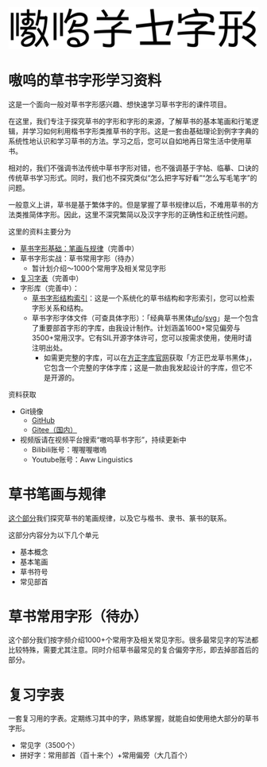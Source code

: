 ![嗷呜草书字形](src/logo.svg)

# 嗷呜的草书字形学习资料

这是一个面向一般对草书字形感兴趣、想快速学习草书字形的课件项目。

在这里，我们专注于探究草书的字形和字形的来源，了解草书的基本笔画和行笔逻辑，并学习如何利用楷书字形类推草书的字形。这是一套由基础理论到例字字典的系统性地认识和学习草书的方法。学习之后，您可以自如地再日常生活中使用草书。

相对的，我们不强调书法传统中草书字形对错，也不强调基于字帖、临摹、口诀的传统草书学习形式。同时，我们也不探究类似“怎么把字写好看”“怎么写毛笔字”的问题。

一般意义上讲，草书是基于繁体字的。但是掌握了草书规律以后，不难用草书的方法类推简体字形。因此，这里不深究繁简以及汉字字形的正确性和正统性问题。

这里的资料主要分为
* [草书字形基础：笔画与规律](lessons-basic/README.md)（完善中）
* 草书字形实战：草书常用字形（待办）
	* 暂计划介绍～1000个常用字及相关常见字形
* [复习字表](practice/README.md)（完善中）
* 字形库（完善中）：
	* [草书字形结构索引](dictionary/README.md)：这是一个系统化的草书结构和字形索引，您可以检索字形关系和结构。
	* 草书字形字体文件（可查具体字形）：「经典草书黑体[ufo](src/JingdianCaoshuHeiti.ufo)/[svg](src/JingdianCaoshuHeiti-svg/)」是一个包含了重要部首字形的字库，由我设计制作。计划涵盖1600+常见偏旁与3500+常用汉字。它有SIL开源字体许可，您可以按需求使用，使用时请注明出处。
		* 如需更完整的字库，可以在[方正字库官网](https://www.foundertype.com)获取「方正巴龙草书黑体」，它包含一个完整的字体字库；这是一款由我发起设计的字库，但它不是开源的。

资料获取
* Git镜像
	* [GitHub](https://github.com/Gs-Linguashop/cursive-chinese-learn.git)
	* [Gitee（国内）](https://gitee.com/awwlang/cursive-chinese-learn.git)
* 视频版请在视频平台搜索“嗷呜草书字形”，持续更新中
	* Bilibili账号：喔喔喔嗷嗚
	* Youtube账号：Aww Linguistics

# 草书笔画与规律

[这个部分](lessons-basic/README.md)我们探究草书的笔画规律，以及它与楷书、隶书、篆书的联系。

这部分内容分为以下几个单元
* 基本概念
* 基本笔画
* 草书符号
* 常见部首

# 草书常用字形（待办）

这个部分我们按字频介绍1000+个常用字及相关常见字形。很多最常见字的写法都比较特殊，需要尤其注意。同时介绍草书最常见的复合偏旁字形，即去掉部首后的部分。

# 复习字表

一套复习用的字表。定期练习其中的字，熟练掌握，就能自如使用绝大部分的草书字形。
* 常见字（3500个）
* 拼好字：常用部首（百十来个）+常用偏旁（大几百个）